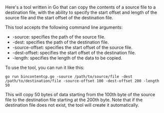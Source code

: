 Here's a tool written in Go that can copy the contents of a source file to a destination file, with the ability to specify the start offset and length of the source file and the start offset of the destination file.

This tool accepts the following command line arguments:

* -source: specifies the path of the source file.
* -dest: specifies the path of the destination file.
* -source-offset: specifies the start offset of the source file.
* -dest-offset: specifies the start offset of the destination file.
* -length: specifies the length of the data to be copied.

To use the tool, you can run it like this:

```
go run bincontentcp.go -source /path/to/source/file -dest /path/to/destination/file -source-offset 100 -dest-offset 200 -length 50
```

This will copy 50 bytes of data starting from the 100th byte of the source file to the destination file starting at the 200th byte. Note that if the destination file does not exist, the tool will create it automatically.
